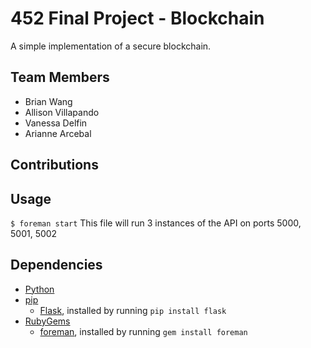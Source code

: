# 452 Final Project - Blockchain
A simple implementation of a secure blockchain.

## Team Members
* Brian Wang
* Allison Villapando
* Vanessa Delfin
* Arianne Arcebal

## Contributions


## Usage
`$ foreman start`
This file will run 3 instances of the API on ports 5000, 5001, 5002

## Dependencies
* [Python](https://www.python.org/downloads/)
* [pip](https://pypi.org/project/pip/#files)
    - [Flask](http://flask.pocoo.org/), installed by running `pip install flask`
* [RubyGems](https://rubygems.org/pages/download)
    - [foreman](https://github.com/ddollar/foreman), installed by running `gem install foreman`
